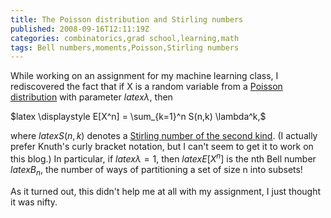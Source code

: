 ```yaml
---
title: The Poisson distribution and Stirling numbers
published: 2008-09-16T12:11:19Z
categories: combinatorics,grad school,learning,math
tags: Bell numbers,moments,Poisson,Stirling numbers
---
```


While working on an assignment for my machine learning class, I rediscovered the fact that if X is a random variable from a <a href="http://mathworld.wolfram.com/PoissonDistribution.html">Poisson distribution</a> with parameter $latex \lambda$, then

$latex \displaystyle E[X^n] = \sum_{k=1}^n S(n,k) \lambda^k,$

where $latex S(n,k)$ denotes a <a href="http://mathworld.wolfram.com/StirlingNumberoftheSecondKind.html">Stirling number of the second kind</a>. (I actually prefer Knuth's curly bracket notation, but I can't seem to get it to work on this blog.)  In particular, if $latex \lambda = 1$, then $latex E[X^n]$ is the nth Bell number $latex B_n$, the number of ways of partitioning a set of size n into subsets!

As it turned out, this didn't help me at all with my assignment, I just thought it was nifty.

